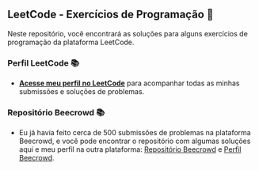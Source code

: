  ## LeetCode - Exercícios de Programação 🌸

Neste repositório, você encontrará as soluções para alguns exercícios de programação da plataforma LeetCode.

### Perfil LeetCode 📚
- **[Acesse meu perfil no LeetCode](https://leetcode.com/u/luizakuze/)** para acompanhar todas as minhas submissões e soluções de problemas.

### Repositório Beecrowd 📚
- Eu já havia feito cerca de 500 submissões de problemas na plataforma Beecrowd, e você pode encontrar o repositório com algumas soluções aqui e meu perfil na outra plataforma: [Repositório Beecrowd](https://github.com/luizakuze/Beecrowd) e [Perfil Beecrowd](https://www.beecrowd.com.br/judge/pt/profile/667397).

